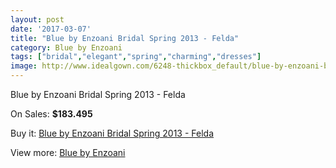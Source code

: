 ```yaml
---
layout: post
date: '2017-03-07'
title: "Blue by Enzoani Bridal Spring 2013 - Felda"
category: Blue by Enzoani
tags: ["bridal","elegant","spring","charming","dresses"]
image: http://www.idealgown.com/6248-thickbox_default/blue-by-enzoani-bridal-spring-2013-felda.jpg
---
```

Blue by Enzoani Bridal Spring 2013 - Felda

On Sales: **$183.495**
<a href="https://www.idealgown.com/en/blue-by-enzoani/2730-blue-by-enzoani-bridal-spring-2013-felda.html"><amp-img layout="responsive" width="600" height="600" src="//www.idealgown.com/6248-thickbox_default/blue-by-enzoani-bridal-spring-2013-felda.jpg" alt="Blue by Enzoani Bridal Spring 2013 - Felda 0" /></a>
<a href="https://www.idealgown.com/en/blue-by-enzoani/2730-blue-by-enzoani-bridal-spring-2013-felda.html"><amp-img layout="responsive" width="600" height="600" src="//www.idealgown.com/6249-thickbox_default/blue-by-enzoani-bridal-spring-2013-felda.jpg" alt="Blue by Enzoani Bridal Spring 2013 - Felda 1" /></a>

Buy it: [Blue by Enzoani Bridal Spring 2013 - Felda](https://www.idealgown.com/en/blue-by-enzoani/2730-blue-by-enzoani-bridal-spring-2013-felda.html "Blue by Enzoani Bridal Spring 2013 - Felda")

View more: [Blue by Enzoani](https://www.idealgown.com/en/33-blue-by-enzoani "Blue by Enzoani")